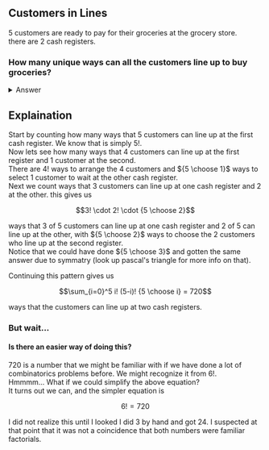 ## Customers in Lines
$5$ customers are ready to pay for their groceries at the grocery store.  
there are $2$ cash registers.  
### How many unique ways can all the customers line up to buy groceries?
<details><summary>Answer</summary>$$\sum_{i=0}^5 i! (5-i)! {n \choose i} = 720$$</details>

## Explaination
Start by counting how many ways that $5$ customers can line up at the first cash register.  We know that is simply $5!$.  
Now lets see how many ways that $4$ customers can line up at the first register and $1$ customer at the second.  
There are $4!$ ways to arrange the $4$ customers and ${5 \choose 1}$ ways to select $1$ customer to wait at the other cash register.  
Next we count ways that $3$ customers can line up at one cash register and $2$ at the other.  this gives us
```math
3! \cdot 2! \cdot {5 \choose 2}
```
ways that $3$ of $5$ customers can line up at one cash register and $2$ of $5$ can line up at the other, with ${5 \choose 2}$ ways to choose the $2$ customers who line up at the second register.  
Notice that we could have done ${5 \choose 3}$ and gotten the same answer due to symmatry (look up pascal's triangle for more info on that).  

  

Continuing this pattern gives us
```math
\sum_{i=0}^5 i! (5-i)! {5 \choose i} = 720
```
ways that the customers can line up at two cash registers.  
### But wait...
#### Is there an easier way of doing this?
$720$ is a number that we might be familiar with if we have done a lot of combinatorics problems before.  We might recognize it from $6!$.  
Hmmmm... What if we could simplify the above equation?  
It turns out we can, and the simpler equation is
```math
6! = 720
```
I did not realize this until I looked I did $3$ by hand and got $24$.  I suspected at that point that it was not a coincidence that both numbers were familiar factorials.
